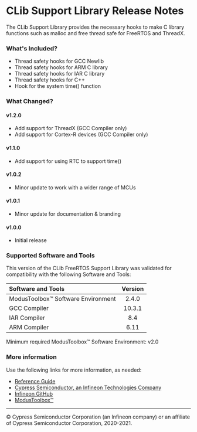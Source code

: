 # CLib Support Library Release Notes
The CLib Support Library provides the necessary hooks to make C library functions such as malloc and free thread safe for FreeRTOS and ThreadX.

### What's Included?
* Thread safety hooks for GCC Newlib
* Thread safety hooks for ARM C library
* Thread safety hooks for IAR C library
* Thread safety hooks for C++
* Hook for the system time() function

### What Changed?
#### v1.2.0
* Add support for ThreadX (GCC Compiler only)
* Add support for Cortex-R devices (GCC Compiler only)
#### v1.1.0
* Add support for using RTC to support time()
#### v1.0.2
* Minor update to work with a wider range of MCUs
#### v1.0.1
* Minor update for documentation & branding
#### v1.0.0
* Initial release

### Supported Software and Tools
This version of the CLib FreeRTOS Support Library was validated for compatibility with the following Software and Tools:

| Software and Tools                        | Version |
| :---                                      | :----:  |
| ModusToolbox™ Software Environment        | 2.4.0   |
| GCC Compiler                              | 10.3.1  |
| IAR Compiler                              | 8.4     |
| ARM Compiler                              | 6.11    |

Minimum required ModusToolbox™ Software Environment: v2.0

### More information
Use the following links for more information, as needed:
* [Reference Guide](https://infineon.github.io/clib-support/html/index.html)
* [Cypress Semiconductor, an Infineon Technologies Company](http://www.cypress.com)
* [Infineon GitHub](https://github.com/infineon)
* [ModusToolbox™](https://www.cypress.com/products/modustoolbox-software-environment)

---
© Cypress Semiconductor Corporation (an Infineon company) or an affiliate of Cypress Semiconductor Corporation, 2020-2021.
